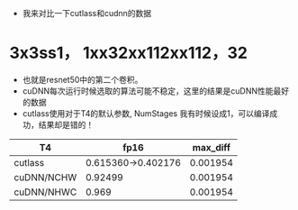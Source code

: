 

- 我来对比一下cutlass和cudnn的数据



# 3x3ss1， 1xx32xx112xx112，32

- 也就是resnet50中的第二个卷积。
- cuDNN每次运行时候选取的算法可能不稳定，这里的结果是cuDNN性能最好的数据
- cutlass使用对于T4的默认参数, NumStages 我有时候设成1，可以编译成功，结果却是错的！

| T4         | fp16               | max_diff |
| ---------- | ------------------ | -------- |
| cutlass    | 0.615360->0.402176 | 0.001954 |
| cuDNN/NCHW | 0.92499           | 0.001954 |
| cuDNN/NHWC | 0.969              | 0.001954 |










